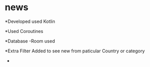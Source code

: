 # news
*Developed used Kotlin

*Used Coroutines

*Database -Room used

*Extra Filter Added to see new from paticular Country or category

*
